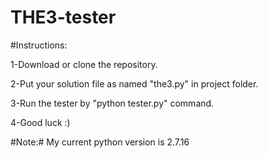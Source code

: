 # THE3-tester

#Instructions:

1-Download or clone the repository.

2-Put your solution file as named "the3.py" in project folder.

3-Run the tester by "python tester.py" command.

4-Good luck :)

#Note:# My current python version is 2.7.16
